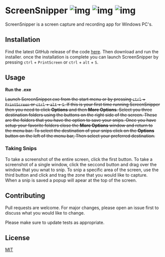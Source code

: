 # ScreenSnipper   ![img](https://img.shields.io/badge/Build%20Type-Alpha-darkgrey) ![img](https://img.shields.io/badge/Build-Succeding-brightgreen) ![img](https://img.shields.io/badge/Features-49%25-blue)

ScreenSnipper is a screen capture and recording app for Windows PC's.

## Installation

Find the latest GitHub release of the code [here](https://github.com/HadrianFinch/ScreenSnipper/releases). Then download and run the installer. once the installation is complete you can launch ScreenSnipper by pressing `ctrl` + `PrintScreen` or `ctrl` + `alt` + `S`. 

## Usage

**Run the .exe**

~~Launch ScreenSnipper.exe from the start menu or by pressing `ctrl` + `PrintScreen` or `ctrl` + `alt` + `S`.  If this is your first time running ScreenSnipper then you need to click **Options** and then **More Options**. Select you three destination folders using the buttons on the right side of the screen. These are the folders that you have the option to save your snips. Once you have setup your favorite folders close the **More Options** window and return to the menu bar. To select the destination of your snips click on the **Options** button on the left of the menu bar, Then select your preferred destination.~~

### Taking Snips
To take a screenshot of the entire screen, click the first button. To take a screenshot of a single window, click the seccond button and drag over the window that you wnat to snip. To snip a specific area of the screen, use the third button and click and trag the zone that you would like to capture. When a snip is saved a popup will apear at the top of the screen.

## Contributing
Pull requests are welcome. For major changes, please open an issue first to discuss what you would like to change.

Please make sure to update tests as appropriate.

## License
[MIT](https://choosealicense.com/licenses/mit/)